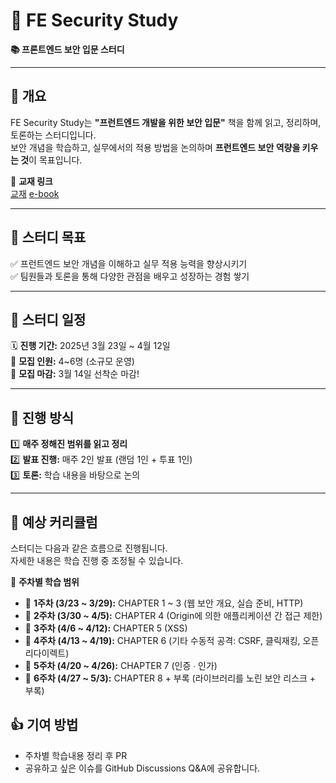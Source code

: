 # 🔐 FE Security Study

**📚 프론트엔드 보안 입문 스터디**

---

## 📝 개요

FE Security Study는 **"프런트엔드 개발을 위한 보안 입문"** 책을 함께 읽고, 정리하며, 토론하는 스터디입니다.  
보안 개념을 학습하고, 실무에서의 적용 방법을 논의하며 **프런트엔드 보안 역량을 키우는 것**이 목표입니다.

🔗 **교재 링크**  
[교재](https://product.kyobobook.co.kr/detail/S000211709203)
[e-book](https://ebook-product.kyobobook.co.kr/dig/epd/ebook/E000006970504)

---

## 🎯 스터디 목표

✅ 프런트엔드 보안 개념을 이해하고 실무 적용 능력을 향상시키기  
✅ 팀원들과 토론을 통해 다양한 관점을 배우고 성장하는 경험 쌓기

---

## 📅 스터디 일정

🗓️ **진행 기간:** 2025년 3월 23일 ~ 4월 12일  
👥 **모집 인원:** 4~6명 (소규모 운영)  
📌 **모집 마감:** 3월 14일 선착순 마감!

---

## 🔄 진행 방식

1️⃣ **매주 정해진 범위를 읽고 정리**  
2️⃣ **발표 진행:** 매주 2인 발표 (랜덤 1인 + 투표 1인)  
3️⃣ **토론:** 학습 내용을 바탕으로 논의

---

## 📖 예상 커리큘럼

스터디는 다음과 같은 흐름으로 진행됩니다.  
자세한 내용은 학습 진행 중 조정될 수 있습니다.

🔹 **주차별 학습 범위**

- 📌 **1주차 (3/23 ~ 3/29):** CHAPTER 1 ~ 3 (웹 보안 개요, 실습 준비, HTTP)
- 📌 **2주차 (3/30 ~ 4/5):** CHAPTER 4 (Origin에 의한 애플리케이션 간 접근 제한)
- 📌 **3주차 (4/6 ~ 4/12):** CHAPTER 5 (XSS)
- 📌 **4주차 (4/13 ~ 4/19):** CHAPTER 6 (기타 수동적 공격: CSRF, 클릭재킹, 오픈 리다이렉트)
- 📌 **5주차 (4/20 ~ 4/26):** CHAPTER 7 (인증 ∙ 인가)
- 📌 **6주차 (4/27 ~ 5/3):** CHAPTER 8 + 부록 (라이브러리를 노린 보안 리스크 + 부록)

## 👍 기여 방법

- 주차별 학습내용 정리 후 PR
- 공유하고 싶은 이슈를 GitHub Discussions Q&A에 공유합니다.
